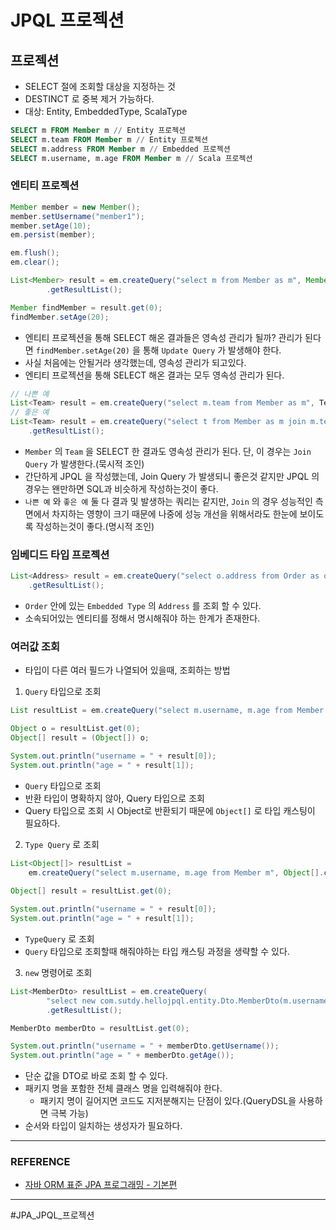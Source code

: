 # JPQL 프로젝션

## 프로젝션
- SELECT 절에 조회할 대상을 지정하는 것
- DESTINCT 로 중복 제거 가능하다.
- 대상: Entity, EmbeddedType, ScalaType
```sql
SELECT m FROM Member m // Entity 프로젝션
SELECT m.team FROM Member m // Entity 프로젝션
SELECT m.address FROM Member m // Embedded 프로젝션
SELECT m.username, m.age FROM Member m // Scala 프로젝션
```

### 엔티티 프로젝션
```java
Member member = new Member();
member.setUsername("member1");
member.setAge(10);
em.persist(member);

em.flush();
em.clear();

List<Member> result = em.createQuery("select m from Member as m", Member.class)
        .getResultList();

Member findMember = result.get(0);
findMember.setAge(20);
```
- 엔티티 프로젝션을 통해 SELECT 해온 결과들은 영속성 관리가 될까? 관리가 된다면 `findMember.setAge(20)` 을 통해 `Update Query` 가 발생해야 한다.
- 사실 처음에는 안될거라 생각했는데, 영속성 관리가 되고있다.
- 엔티티 프로젝션을 통해 SELECT 해온 결과는 모두 영속성 관리가 된다.

```java
// 나쁜 예
List<Team> result = em.createQuery("select m.team from Member as m", Team.class).getResultList();
// 좋은 예
List<Team> result = em.createQuery("select t from Member as m join m.team as t", Team.class)
    .getResultList();
```
- `Member` 의 `Team` 을 SELECT 한 결과도 영속성 관리가 된다. 단, 이 경우는 `Join Query` 가 발생한다.(묵시적 조인)
- 간단하게 JPQL 을 작성했는데, Join Query 가 발생되니 좋은것 같지만 JPQL 의 경우는 왠만하면 SQL과 비슷하게 작성하는것이 좋다.
- `나쁜 예` 와 `좋은 예` 둘 다 결과 및 발생하는 쿼리는 같지만, `Join` 의 경우 성능적인 측면에서 차지하는 영향이 크기 때문에 나중에 성능 개선을 위해서라도 한눈에 보이도록 작성하는것이 좋다.(명시적 조인)

### 임베디드 타입 프로젝션
```java
List<Address> result = em.createQuery("select o.address from Order as o", Address.class)
    .getResultList();
```
- `Order` 안에 있는 `Embedded Type` 의 `Address` 를 조회 할 수 있다.
- 소속되어있는 엔티티를 정해서 명시해줘야 하는 한계가 존재한다.

### 여러값 조회
- 타입이 다른 여러 필드가 나열되어 있을때, 조회하는 방법

1. `Query` 타입으로 조회
```java
List resultList = em.createQuery("select m.username, m.age from Member m").getResultList();

Object o = resultList.get(0);
Object[] result = (Object[]) o;

System.out.println("username = " + result[0]);
System.out.println("age = " + result[1]);
```
- `Query` 타입으로 조회
- 반환 타입이 명확하지 않아, Query 타입으로 조회
- Query 타입으로 조회 시 Object로 반환되기 때문에 `Object[]` 로 타입 캐스팅이 필요하다.

2. `Type Query` 로 조회
```java
List<Object[]> resultList = 
    em.createQuery("select m.username, m.age from Member m", Object[].class).getResultList();
    
Object[] result = resultList.get(0);

System.out.println("username = " + result[0]);
System.out.println("age = " + result[1]);
```
- `TypeQuery` 로 조회
- `Query` 타입으로 조회할때 해줘야하는 타입 캐스팅 과정을 생략할 수 있다.

3. `new` 명령어로 조회
```java
List<MemberDto> resultList = em.createQuery(
        "select new com.sutdy.hellojpql.entity.Dto.MemberDto(m.username, m.age) from Member m",MemberDto.class)
        .getResultList();

MemberDto memberDto = resultList.get(0);

System.out.println("username = " + memberDto.getUsername());
System.out.println("age = " + memberDto.getAge());
```
- 단순 값을 DTO로 바로 조회 할 수 있다.
- 패키지 명을 포함한 전체 클래스 명을 입력해줘야 한다.
    - 패키지 명이 길어지면 코드도 지저분해지는 단점이 있다.(QueryDSL을 사용하면 극복 가능)
- 순서와 타입이 일치하는 생성자가 필요하다.

----
### REFERENCE

- [자바 ORM 표준 JPA 프로그래밍 - 기본편](https://www.inflearn.com/course/ORM-JPA-Basic/dashboard)

---
#JPA_JPQL_프로젝션
